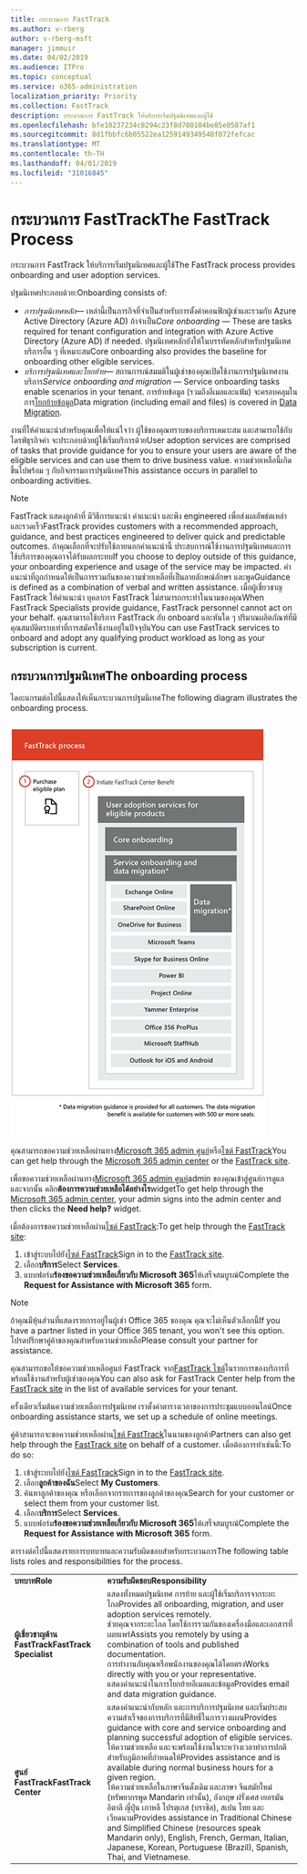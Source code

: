 ```yaml
---
title: กระบวนการ FastTrack
ms.author: v-rberg
author: v-rberg-msft
manager: jimmuir
ms.date: 04/02/2019
ms.audience: ITPro
ms.topic: conceptual
ms.service: o365-administration
localization_priority: Priority
ms.collection: FastTrack
description: กระบวนการ FastTrack ให้บริการเริ่มปฐมนิเทศและผู้ใช้
ms.openlocfilehash: bfe10237234c8294c23f8d780104be85e0587af1
ms.sourcegitcommit: 8d1fbbfc6b05522ea1259149349548f072fefcac
ms.translationtype: MT
ms.contentlocale: th-TH
ms.lasthandoff: 04/01/2019
ms.locfileid: "31016845"
---
```

# <a name="the-fasttrack-process"></a><span data-ttu-id="5ecd3-103">กระบวนการ FastTrack</span><span class="sxs-lookup"><span data-stu-id="5ecd3-103">The FastTrack Process</span></span>

<span data-ttu-id="5ecd3-104">กระบวนการ FastTrack ให้บริการเริ่มปฐมนิเทศและผู้ใช้</span><span class="sxs-lookup"><span data-stu-id="5ecd3-104">The FastTrack process provides onboarding and user adoption services.</span></span> 
  
<span data-ttu-id="5ecd3-105">ปฐมนิเทศประกอบด้วย:</span><span class="sxs-lookup"><span data-stu-id="5ecd3-105">Onboarding consists of:</span></span>
  
- <span data-ttu-id="5ecd3-106">*การปฐมนิเทศหลัก*— เหล่านี้เป็นภารกิจที่จำเป็นสำหรับการตั้งค่าคอนฟิกผู้เช่าและรวมกับ Azure Active Directory (Azure AD) ถ้าจำเป็น</span><span class="sxs-lookup"><span data-stu-id="5ecd3-106">*Core onboarding* — These are tasks required for tenant configuration and integration with Azure Active Directory (Azure AD) if needed.</span></span> <span data-ttu-id="5ecd3-107">ปฐมนิเทศหลักยังให้ในบรรทัดหลักสำหรับปฐมนิเทศบริการอื่น ๆ ที่เหมาะสม</span><span class="sxs-lookup"><span data-stu-id="5ecd3-107">Core onboarding also provides the baseline for onboarding other eligible services.</span></span> 
- <span data-ttu-id="5ecd3-108">*บริการปฐมนิเทศและโยกย้าย*— สถานการณ์สมมติในผู้เช่าของคุณเปิดใช้งานการปฐมนิเทศงานบริการ</span><span class="sxs-lookup"><span data-stu-id="5ecd3-108">*Service onboarding and migration* — Service onboarding tasks enable scenarios in your tenant.</span></span> <span data-ttu-id="5ecd3-109">การย้ายข้อมูล (รวมถึงอีเมลและแฟ้ม) จะครอบคลุมในการ[โยกย้ายข้อมูล](O365-data-migration.md)</span><span class="sxs-lookup"><span data-stu-id="5ecd3-109">Data migration (including email and files) is covered in [Data Migration](O365-data-migration.md).</span></span> 
    
<span data-ttu-id="5ecd3-110">งานที่ให้คำแนะนำสำหรับคุณเพื่อให้แน่ใจว่า ผู้ใช้ของคุณทราบของบริการเหมาะสม และสามารถใช้กับไดรฟ์ธุรกิจค่า จะประกอบด้วยผู้ใช้เริ่มบริการด้วย</span><span class="sxs-lookup"><span data-stu-id="5ecd3-110">User adoption services are comprised of tasks that provide guidance for you to ensure your users are aware of the eligible services and can use them to drive business value.</span></span> <span data-ttu-id="5ecd3-111">ความช่วยเหลือนี้เกิดขึ้นไปพร้อม ๆ กับกิจกรรมการปฐมนิเทศ</span><span class="sxs-lookup"><span data-stu-id="5ecd3-111">This assistance occurs in parallel to onboarding activities.</span></span>
  
> [!NOTE]
> <span data-ttu-id="5ecd3-112">FastTrack แสดงลูกค้าที่ มีวิธีการแนะนำ คำแนะนำ และพึง engineered เพื่อส่งผลลัพธ์ตเหล่า และรวดเร็ว</span><span class="sxs-lookup"><span data-stu-id="5ecd3-112">FastTrack provides customers with a recommended approach, guidance, and best practices engineered to deliver quick and predictable outcomes.</span></span> <span data-ttu-id="5ecd3-113">ถ้าคุณเลือกที่จะปรับใช้ภายนอกคำแนะนำนี้ ประสบการณ์ใช้งานการปฐมนิเทศและการใช้บริการของคุณอาจได้รับผลกระทบ</span><span class="sxs-lookup"><span data-stu-id="5ecd3-113">If you choose to deploy outside of this guidance, your onboarding experience and usage of the service may be impacted.</span></span> <span data-ttu-id="5ecd3-114">คำแนะนำที่ถูกกำหนดให้เป็นการรวมกันของความช่วยเหลือที่เป็นลายลักษณ์อักษร และพูด</span><span class="sxs-lookup"><span data-stu-id="5ecd3-114">Guidance is defined as a combination of verbal and written assistance.</span></span> <span data-ttu-id="5ecd3-115">เมื่อผู้เชี่ยวชาญ FastTrack ให้คำแนะนำ บุคลากร FastTrack ไม่สามารถกระทำในนามของคุณ</span><span class="sxs-lookup"><span data-stu-id="5ecd3-115">When FastTrack Specialists provide guidance, FastTrack personnel cannot act on your behalf.</span></span> <span data-ttu-id="5ecd3-116">คุณสามารถใช้บริการ FastTrack กับ onboard และหันใด ๆ ปริมาณผลิตภัณฑ์ที่มีคุณสมบัติตราบเท่าที่การสมัครใช้งานอยู่ในปัจจุบัน</span><span class="sxs-lookup"><span data-stu-id="5ecd3-116">You can use FastTrack services to onboard and adopt any qualifying product workload as long as your subscription is current.</span></span> 
  
## <a name="the-onboarding-process"></a><span data-ttu-id="5ecd3-117">กระบวนการปฐมนิเทศ</span><span class="sxs-lookup"><span data-stu-id="5ecd3-117">The onboarding process</span></span>

<span data-ttu-id="5ecd3-118">ไดอะแกรมต่อไปนี้แสดงให้เห็นกระบวนการปฐมนิเทศ</span><span class="sxs-lookup"><span data-stu-id="5ecd3-118">The following diagram illustrates the onboarding process.</span></span>
  
![เส้นเวลาสำหรับการใช้ประโยชน์ปฐมนิเทศ](media/O365-Onboarding-Timeline.png)
  
<span data-ttu-id="5ecd3-120">คุณสามารถขอความช่วยเหลือผ่านทาง[Microsoft 365 admin ศูนย์](https://go.microsoft.com/fwlink/?linkid=2032704)หรือ[ไซต์ FastTrack](https://go.microsoft.com/fwlink/?linkid=780698)</span><span class="sxs-lookup"><span data-stu-id="5ecd3-120">You can get help through the [Microsoft 365 admin center](https://go.microsoft.com/fwlink/?linkid=2032704) or the [FastTrack site](https://go.microsoft.com/fwlink/?linkid=780698).</span></span> 

<span data-ttu-id="5ecd3-121">เพื่อขอความช่วยเหลือผ่านทาง[Microsoft 365 admin ศูนย์](https://go.microsoft.com/fwlink/?linkid=2032704)admin ของคุณเข้าสู่ศูนย์การดูแล และจากนั้น คลิก**ต้องการความช่วยเหลือได้อย่างไร**widget</span><span class="sxs-lookup"><span data-stu-id="5ecd3-121">To get help through the [Microsoft 365 admin center](https://go.microsoft.com/fwlink/?linkid=2032704), your admin signs into the admin center and then clicks the **Need help?** widget.</span></span> 

<span data-ttu-id="5ecd3-122">เมื่อต้องการขอความช่วยเหลือผ่าน[ไซต์ FastTrack](https://go.microsoft.com/fwlink/?linkid=780698):</span><span class="sxs-lookup"><span data-stu-id="5ecd3-122">To get help through the [FastTrack site](https://go.microsoft.com/fwlink/?linkid=780698):</span></span> 
1.  <span data-ttu-id="5ecd3-123">เข้าสู่ระบบไปยัง[ไซต์ FastTrack](https://go.microsoft.com/fwlink/?linkid=780698)</span><span class="sxs-lookup"><span data-stu-id="5ecd3-123">Sign in to the [FastTrack site](https://go.microsoft.com/fwlink/?linkid=780698).</span></span> 
2.  <span data-ttu-id="5ecd3-124">เลือก**บริการ**</span><span class="sxs-lookup"><span data-stu-id="5ecd3-124">Select **Services**.</span></span>
3.  <span data-ttu-id="5ecd3-125">แบบฟอร์ม**ร้องขอความช่วยเหลือเกี่ยวกับ Microsoft 365**ให้เสร็จสมบูรณ์</span><span class="sxs-lookup"><span data-stu-id="5ecd3-125">Complete the **Request for Assistance with Microsoft 365** form.</span></span> 
> [!NOTE]
>  <span data-ttu-id="5ecd3-126">ถ้าคุณมีหุ้นส่วนที่แสดงรายการอยู่ในผู้เช่า Office 365 ของคุณ คุณจะไม่เห็นตัวเลือกนี้</span><span class="sxs-lookup"><span data-stu-id="5ecd3-126">If you have a partner listed in your Office 365 tenant, you won't see this option.</span></span> <span data-ttu-id="5ecd3-127">โปรดปรึกษาคู่ค้าของคุณสำหรับความช่วยเหลือ</span><span class="sxs-lookup"><span data-stu-id="5ecd3-127">Please consult your partner for assistance.</span></span> 
  
 <span data-ttu-id="5ecd3-128">คุณสามารถขอให้ขอความช่วยเหลือศูนย์ FastTrack จาก[FastTrack ไซต์](https://go.microsoft.com/fwlink/?linkid=780698)ในรายการของบริการที่พร้อมใช้งานสำหรับผู้เช่าของคุณ</span><span class="sxs-lookup"><span data-stu-id="5ecd3-128">You can also ask for FastTrack Center help from the [FastTrack site](https://go.microsoft.com/fwlink/?linkid=780698) in the list of available services for your tenant.</span></span> 
    
 <span data-ttu-id="5ecd3-129">ครั้งเดียวเริ่มต้นความช่วยเหลือการปฐมนิเทศ เราตั้งค่าตารางเวลาของการประชุมแบบออนไลน์</span><span class="sxs-lookup"><span data-stu-id="5ecd3-129">Once onboarding assistance starts, we set up a schedule of online meetings.</span></span>
    
<span data-ttu-id="5ecd3-130">คู่ค้าสามารถจะขอความช่วยเหลือผ่าน[ไซต์ FastTrack](https://go.microsoft.com/fwlink/?linkid=780698)ในนามของลูกค้า</span><span class="sxs-lookup"><span data-stu-id="5ecd3-130">Partners can also get help through the [FastTrack site](https://go.microsoft.com/fwlink/?linkid=780698) on behalf of a customer.</span></span> <span data-ttu-id="5ecd3-131">เมื่อต้องการทำเช่นนี้:</span><span class="sxs-lookup"><span data-stu-id="5ecd3-131">To do so:</span></span>
1.  <span data-ttu-id="5ecd3-132">เข้าสู่ระบบไปยัง[ไซต์ FastTrack](https://go.microsoft.com/fwlink/?linkid=780698)</span><span class="sxs-lookup"><span data-stu-id="5ecd3-132">Sign in to the [FastTrack site](https://go.microsoft.com/fwlink/?linkid=780698).</span></span> 
2.  <span data-ttu-id="5ecd3-133">เลือก**ลูกค้าของฉัน**</span><span class="sxs-lookup"><span data-stu-id="5ecd3-133">Select **My Customers**.</span></span>
3.  <span data-ttu-id="5ecd3-134">ค้นหาลูกค้าของคุณ หรือเลือกจากรายการของลูกค้าของคุณ</span><span class="sxs-lookup"><span data-stu-id="5ecd3-134">Search for your customer or select them from your customer list.</span></span>
4.  <span data-ttu-id="5ecd3-135">เลือก**บริการ**</span><span class="sxs-lookup"><span data-stu-id="5ecd3-135">Select **Services**.</span></span>
5.  <span data-ttu-id="5ecd3-136">แบบฟอร์ม**ร้องขอความช่วยเหลือเกี่ยวกับ Microsoft 365**ให้เสร็จสมบูรณ์</span><span class="sxs-lookup"><span data-stu-id="5ecd3-136">Complete the **Request for Assistance with Microsoft 365** form.</span></span> 

<span data-ttu-id="5ecd3-137">ตารางต่อไปนี้แสดงรายการบทบาทและความรับผิดชอบสำหรับกระบวนการ</span><span class="sxs-lookup"><span data-stu-id="5ecd3-137">The following table lists roles and responsibilities for the process.</span></span>
    
|||
|:-----|:-----|
|<span data-ttu-id="5ecd3-138">**บทบาท**</span><span class="sxs-lookup"><span data-stu-id="5ecd3-138">**Role**</span></span> <br/> |<span data-ttu-id="5ecd3-139">**ความรับผิดชอบ**</span><span class="sxs-lookup"><span data-stu-id="5ecd3-139">**Responsibility**</span></span> <br/> |
|<span data-ttu-id="5ecd3-140">**ผู้เชี่ยวชาญด้าน FastTrack**</span><span class="sxs-lookup"><span data-stu-id="5ecd3-140">**FastTrack Specialist**</span></span> <br/> |<span data-ttu-id="5ecd3-141">แสดงทั้งหมดปฐมนิเทศ การย้าย และผู้ใช้เริ่มบริการจากระยะไกล</span><span class="sxs-lookup"><span data-stu-id="5ecd3-141">Provides all onboarding, migration, and user adoption services remotely.</span></span>  <br/> <span data-ttu-id="5ecd3-142">ช่วยคุณจากระยะไกล โดยใช้การรวมกันของเครื่องมือและเอกสารที่เผยแพร่</span><span class="sxs-lookup"><span data-stu-id="5ecd3-142">Assists you remotely by using a combination of tools and published documentation.</span></span> <br/> <span data-ttu-id="5ecd3-143">การทำงานกับคุณหรือพนักงานของคุณได้โดยตรง</span><span class="sxs-lookup"><span data-stu-id="5ecd3-143">Works directly with you or your representative.</span></span> <br/> <span data-ttu-id="5ecd3-144">แสดงคำแนะนำในการโยกย้ายอีเมลและข้อมูล</span><span class="sxs-lookup"><span data-stu-id="5ecd3-144">Provides email and data migration guidance.</span></span>|
|<span data-ttu-id="5ecd3-145">**ศูนย์ FastTrack**</span><span class="sxs-lookup"><span data-stu-id="5ecd3-145">**FastTrack Center**</span></span>  <br/> |<span data-ttu-id="5ecd3-146">แสดงคำแนะนำกับหลัก และการบริการปฐมนิเทศ และเริ่มประสบความสำเร็จของการบริการที่มีสิทธิ์ในการวางแผน</span><span class="sxs-lookup"><span data-stu-id="5ecd3-146">Provides guidance with core and service onboarding and planning successful adoption of eligible services.</span></span>  <br/> <span data-ttu-id="5ecd3-147">ให้ความช่วยเหลือ และจะพร้อมใช้งานในระหว่างเวลาทำการปกติสำหรับภูมิภาคที่กำหนดให้</span><span class="sxs-lookup"><span data-stu-id="5ecd3-147">Provides assistance and is available during normal business hours for a given region.</span></span> <br/> <span data-ttu-id="5ecd3-148">ให้ความช่วยเหลือในภาษาจีนดั้งเดิม และภาษา จีนสมัยใหม่ (ทรัพยากรพูด Mandarin เท่านั้น), อังกฤษ ฝรั่งเศส เยอรมัน อิตาลี ญี่ปุ่น เกาหลี โปรตุเกส (บราซิล), สเปน ไทย และเวียดนาม</span><span class="sxs-lookup"><span data-stu-id="5ecd3-148">Provides assistance in Traditional Chinese and Simplified Chinese (resources speak Mandarin only), English, French, German, Italian, Japanese, Korean, Portuguese (Brazil), Spanish, Thai, and Vietnamese.</span></span>|


  

